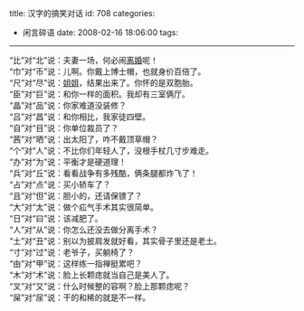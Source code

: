 title: 汉字的搞笑对话
id: 708
categories:
  - 闲言碎语
date: 2008-02-16 18:06:00
tags:
---

“比”对“北”说：夫妻一场，何必闹[<span>离婚</span>](http://www.doubletwo.com.cn/huati/lihun/index1.html)呢！
</br>“巾”对“币”说：儿啊。你戴上博士帽，也就身价百倍了。
</br>“尺”对“尽”说：[<span>姐姐</span>](http://www.doubletwo.com.cn/huati/jiejie/index1.html)，结果出来了。你怀的是双胞胎。
</br>“臣”对“巨”说：和你一样的面积。我却有三室俩厅。
</br>“晶”对“品”说：你家难道没装修？
</br>“吕”对“昌”说：和你相比，我家徒四壁。
</br>“自”对“目”说：你单位裁员了？
</br>“茜”对“晒”说：出太阳了，咋不戴顶草帽？
</br>“个”对“人”说：不比你们年轻人了，没根手杖几寸步难走。
</br>“办”对“为”说：平衡才是硬道理！
</br>“兵”对“丘”说：看看战争有多残酷，俩条腿都炸飞了！
</br>“占”对“点”说：买小轿车了？
</br>“且”对“但”说：胆小的，还请保镖了？
</br>“大”对“太”说：做个疝气手术其实很简单。
</br>“日”对“曰”说：该减肥了。
</br>“人”对“从”说：你怎么还没去做分离手术？
</br>“土”对“丑”说：别以为披肩发就好看，其实骨子里还是老土。
</br>“寸”对“过”说：老爷子，买躺椅了？
</br>“由”对“甲”说：这样练一指禅挺累吧？
</br>“木”对“术”说：脸上长颗痣就当自己是美人了。
</br>“叉”对“又”说：什么时候整的容啊？脸上那颗痣呢？
</br>“屎”对“尿”说：干的和稀的就是不一样。
